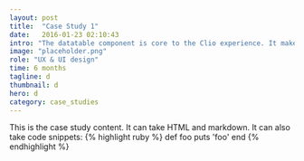 ```yaml
---
layout: post
title:  "Case Study 1"
date:   2016-01-23 02:10:43
intro: "The datatable component is core to the Clio experience. It makes up many of the primary views inside of the application, and we wanted to turn component into a powerful tool that our customers could use to extract the data they wanted, in the way they wanted."
image: "placeholder.png"
role: "UX & UI design"
time: 6 months
tagline: d
thumbnail: d
hero: d
category: case_studies
---
```

This is the case study content. It can take HTML and markdown.
It can also take code snippets:
{% highlight ruby %}
def foo
  puts 'foo'
end
{% endhighlight %}

